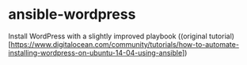 # ansible-wordpress

Install WordPress with a slightly improved playbook ((original tutorial)[https://www.digitalocean.com/community/tutorials/how-to-automate-installing-wordpress-on-ubuntu-14-04-using-ansible])

